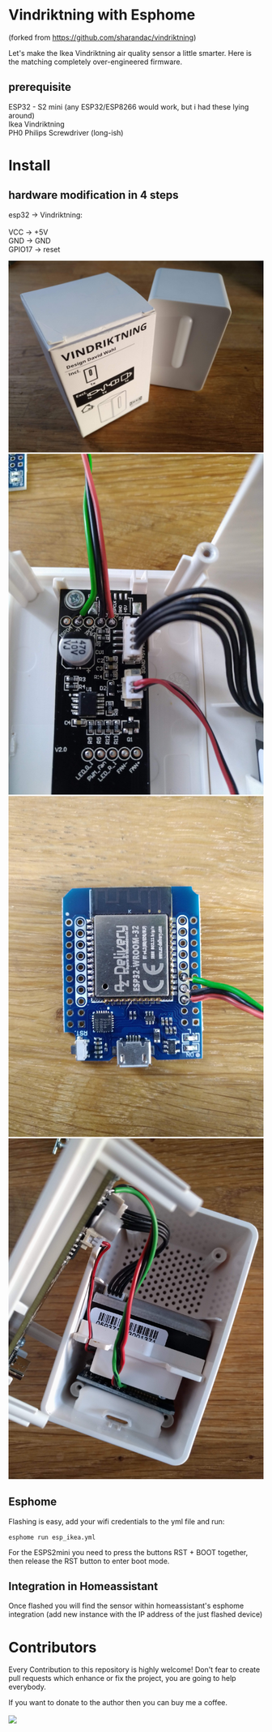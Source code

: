 # Vindriktning with Esphome
(forked from https://github.com/sharandac/vindriktning)


Let's make the Ikea Vindriktning air quality sensor a little smarter. Here is the matching completely over-engineered firmware.

## prerequisite

ESP32 - S2 mini (any ESP32/ESP8266 would work, but i had these lying around)<br>
Ikea Vindriktning<br>
PH0 Philips Screwdriver (long-ish)

# Install


## hardware modification in 4 steps

esp32 -> Vindriktning:<br><br>
VCC -> +5V<br>
GND -> GND<br>
GPIO17 -> reset<br>

![step 1](images/IMG_20230311_173537.jpg)
![step 3](images/IMG_20230311_173259.jpg)
![step 4](images/IMG_20230311_173308.jpg)
![step 2](images/IMG_20230311_173335.jpg)

## Esphome
Flashing is easy, add your wifi credentials to the yml file and run:
```
esphome run esp_ikea.yml
```

For the ESPS2mini you need to press the buttons RST + BOOT together, then release the RST button to enter boot mode.

## Integration in Homeassistant
Once flashed you will find the sensor within homeassistant's esphome integration (add new instance with the IP address of the just flashed device)


# Contributors

Every Contribution to this repository is highly welcome! Don't fear to create pull requests which enhance or fix the project, you are going to help everybody.
<p>
If you want to donate to the author then you can buy me a coffee.
<br/><br/>
<a href="https://www.buymeacoffee.com/sharandac" target="_blank"><img src="https://img.shields.io/badge/Buy%20me%20a%20coffee-%E2%82%AC5-orange?style=for-the-badge&logo=buy-me-a-coffee" /></a>
</p>
